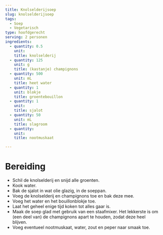 ```yaml
---
title: Knolselderijsoep
slug: knolselderijsoep
tags: 
  - Soep
  - Vegetarisch
type: hoofdgerecht
serving: 2 personen
ingredients:
  - quantity: 0.5
    unit: 
    title: knolselderij
  - quantity: 125
    unit: g
    title: (kastanje) champignons
  - quantity: 500
    unit: mL
    title: heet water
  - quantity: 1
    unit: blokje
    title: groentebouillon
  - quantity: 1
    unit: 
    title: sjalot
  - quantity: 50
    unit: mL
    title: slagroom 
  - quantity: 
    unit: 
    title: nootmuskaat

---
```


# Bereiding
- Schil de knolselderij en snijd alle groenten. 
- Kook water.
- Bak de sjalot in wat olie glazig, in de soeppan.
- Voeg de knolselderij en champignons toe en bak deze mee. 
- Voeg het water en het bouillonblokje toe. 
- Laat het geheel enige tijd koken tot alles gaar is.
- Maak de soep glad met gebruik van een staafmixer. Het lekkerste is om (een deel van) de champignons apart te houden, zodat deze heel blijven.
- Voeg eventueel nootmuskaat, water, zout en peper naar smaak toe.
